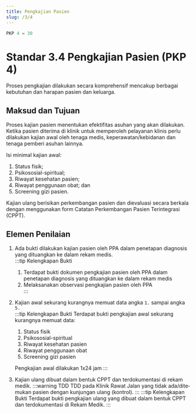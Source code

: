 ```yaml
---
title: Pengkajian Pasien
slug: /3/4
---
```



``` js [Nilai]
PKP 4 = 30

```
# Standar 3.4 Pengkajian Pasien (PKP 4) 
Proses pengkajian dilakukan secara komprehensif mencakup berbagai kebutuhan dan harapan pasien dan keluarga. 
## Maksud dan Tujuan 
Proses kajian pasien menentukan efektifitas asuhan yang akan dilakukan. Ketika pasien diterima di klinik untuk memperoleh pelayanan klinis perlu dilakukan kajian awal oleh tenaga medis, keperawatan/kebidanan dan tenaga pemberi asuhan lainnya.   

Isi minimal kajian awal: 
1. Status fisik; 
2. Psikososial-spiritual;  
3. Riwayat kesehatan pasien; 
4. Riwayat penggunaan obat; dan 
5. Screening gizi pasien. 

Kajian ulang berisikan perkembangan pasien dan dievaluasi secara berkala dengan menggunakan form Catatan 
Perkembangan Pasien Terintegrasi (CPPT).   

## Elemen Penilaian 
1. Ada bukti dilakukan kajian pasien oleh PPA dalam penetapan diagnosis yang dituangkan ke dalam rekam medis.  
   :::tip Kelengkapan Bukti
   1. Terdapat bukti dokumen pengkajian pasien oleh PPA dalam penetapan diagnosis yang dituangkan ke dalam rekam medis 
   2. Melaksanakan observasi pengkajian pasien oleh PPA  
   ::: 
2. Kajian awal sekurang kurangnya memuat data angka `1.` sampai angka `5.`  
   :::tip Kelengkapan Bukti
   Terdapat bukti pengkajian awal sekurang kurangnya memuat data: 
   1. Status fisik 
   2. Psikososial-spiritual 
   3. Riwayat kesehatan pasien 
   4. Riwayat penggunaan obat 
   5. Screening gizi pasien 
   
   Pengkajian awal dilakukan 1x24 jam 
   ::: 
1. Kajian ulang dibuat dalam bentuk CPPT dan terdokumentasi di rekam medik. 
   :::warning TDD
   TDD pa­da Kli­nik Ra­wat Jal­an yang ti­dak ada/di­te­muk­an pa­si­en de­ngan kun­jung­an ulang (kon­trol).
   :::
   :::tip Kelengkapan Bukti
   Terdapat bukti pengkajian ulang yang dibuat dalam bentuk CPPT dan terdokumentasi di Rekam Medik. 
   ::: 

